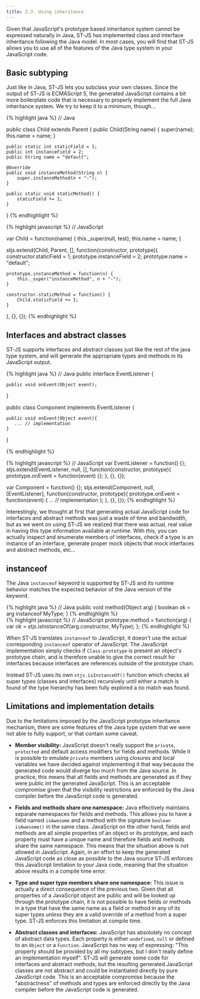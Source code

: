 ```yaml
---
title: 2.3. Using inheritance
---
```


Given that JavaScript's prototype based inheritance system cannot be expressed naturally in Java, ST-JS has implemented
class and interface inheritance following the Java model. In most cases, you will find that ST-JS allows you to use all
of the features of the Java type system in your JavaScript code.




## Basic subtyping

Just like in Java, ST-JS lets you subclass your own classes. Since the output of ST-JS is ECMAScript 5, the generated
JavaScript contains a bit more boilerplate code that is necessary to properly implement the full Java inheritance
system. We try to keep it to a minimum, though...

<div class="grid_6 alpha">
{% highlight java %}
// Java

public class Child extends Parent {
    public Child(String name) {
        super(name);
        this.name = name;
    }



    public static int staticField = 1;
    public int instanceField = 2;
    public String name = "default";

    @Override
    public void instanceMethod(String n) {
        super.instanceMethod(n + "-");
    }

    public static void staticMethod() {
        staticField += 1;
    }
}
{% endhighlight %}
</div>
<div class="grid_6 omega">
{% highlight javascript %}
// JavaScript


var Child = function(name) {
   this._super(null, test);
   this.name = name;
}

stjs.extend(Child, Parent, [],
        function(constructor, prototype){
    constructor.staticField = 1;
    prototype.instanceField = 2;
    prototype.name = "default";


    prototype.instanceMethod = function(n) {
        this._super("instanceMethod", n + "-");
    }

    constructor.staticMethod = function() {
        Child.staticField += 1;
    }
}, {}, {});
{% endhighlight %}
</div>
<div class="clear"></div>




## Interfaces and abstract classes

ST-JS supports interfaces and abstract classes just like the rest of the java type system, and will generate the
appropriate types and methods in its JavaScript output.

<div class="grid_6 alpha">
{% highlight java %}
// Java
public interface EventListener {


    public void onEvent(Object event);
}

public class Component implements EventListener {


    public void onEvent(Object event){
       ... // implementation
    }
}

{% endhighlight %}
</div>
<div class="grid_6 omega">
{% highlight javascript %}
// JavaScript
var EventListener = function() {};
stjs.extend(EventListener, null, [],
        function(constructor, prototype){
    prototype.onEvent = function(event) {};
}, {}, {});

var Component = function() {};
stjs.extend(Component, null, [EventListener],
        function(constructor, prototype){
    prototype.onEvent = function(event) {
        ... // implementation
    };
}, {}, {});
{% endhighlight %}
</div>
<div class="clear"></div>

Interestingly, we thought at first that generating actual JavaScript code for interfaces and abstract methods was just
a waste of time and bandwidth, but as we went on using ST-JS we realized that there was actual, real value in having
this type information available at runtime. With this, you can actually inspect and enumerate members of interfaces,
check if a type is an instance of an interface, generate proper mock objects that mock interfaces and abstract methods,
etc...




## instanceof

The Java `instanceof` keyword is supported by ST-JS and its runtime behavior matches the expected behavior of the Java
version of the keyword.

<div class="grid_6 alpha">
{% highlight java %}
// Java
public void method(Object arg) {
    boolean ok = arg instanceof MyType;
}
{% endhighlight %}
</div>
<div class="grid_6 omega">
{% highlight javascript %}
// JavaScript
prototype.method = function(arg) {
    var ok = stjs.isInstanceOf(arg.constructor, MyType);
};
{% endhighlight %}
</div>
<div class="clear"></div>

When ST-JS translates `instanceof` to JavaScript, it doesn't use the actual corresponding `instanceof` operator of
JavaScript. The JavaScript implementation simply checks if `Class.prototype` is present an object's prototype chain, and
is therefore unable to give the correct result for interfaces because interfaces are references outside of the prototype
chain.

Instead ST-JS uses its own `stjs.isInstanceOf()` function which checks all super types (classes and interfaces)
recursively until either a match is found of the type hierarchy has been fully explored a no match was found.




## Limitations and implementation details

Due to the limitations imposed by the JavaScript prototype inheritance mechanism, there are some features of the Java
type system that we were not able to fully support, or that contain some caveat.

* **Member visibility:** JavaScript doesn't really support the `private`, `protected` and default access modifiers for
fields and methods. While it is possible to emulate `private` members using closures and local variables we have decided
against implementing it that way because the generated code would diverge too much from the Java source. In practice,
this means that all fields and methods are generated as if they were public int the generated JavaScript. This is an
acceptable compromise given that the visibility restrictions are enforced by the Java compiler before the JavaScript
code is generated.

* **Fields and methods share one namespace:** Java effectively maintains separate namespaces for fields and methods.
This allows you to have a field named `isAwesome` and a method with the signature `boolean isAwesome()` in the same
class. JavaScript on the other hand, fields and methods are all simple properties of an object or its prototype, and
each property must have a unique name and therefore fields and methods share the same namespace. This means that the
situation above is not allowed in JavaScript. Again, in an effort to keep the generated JavaScript code as close as
possible to the Java source ST-JS enforces this JavaScript limitation to your Java code, meaning that the situation
above results in a compile time error.

* **Type and super type members share one namespace:** This issue is actually a direct consequence of the previous two.
Given that all properties of a JavaScript object are public and will be looked up through the prototype chain, it is not
possible to have fields or methods in a type that have the same name as a field or method in any of its super types
*unless* they are a valid override of a method from a super type. ST-JS enforces this limitation at compile time.

* **Abstract classes and interfaces:** JavaScript has absolutely no concept of abstract data types. Each property is
either `undefined`, `null` or defined to an `Object` or a `Function`. JavaScript has no way of expressing: "This
property should be provided by all my subtypes, but I don't really define an implementation myself". ST-JS will generate
some code for interfaces and abstract methods, but the resulting generated JavaScript classes are not abstract and could
be instantiated directly by pure JavaScript code. This is an acceptable compromise because the "abstractness" of methods
and types are enforced directly by the Java compiler before the JavaScript code is generated.